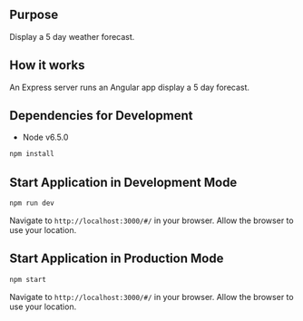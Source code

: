 ## Purpose

Display a 5 day weather forecast.

## How it works

An Express server runs an Angular app display a 5 day forecast.

## Dependencies for Development

* Node v6.5.0

```sh
npm install
```

## Start Application in Development Mode
```sh
npm run dev
```

Navigate to `http://localhost:3000/#/` in your browser. Allow the browser to use your location.

## Start Application in Production Mode
```sh
npm start
```

Navigate to `http://localhost:3000/#/` in your browser. Allow the browser to use your location.
